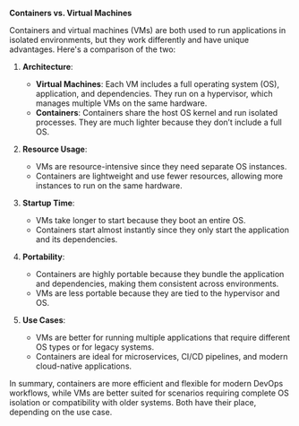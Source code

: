 **Containers vs. Virtual Machines**  

Containers and virtual machines (VMs) are both used to run applications in isolated environments, but they work differently and have unique advantages. Here's a comparison of the two:  

1. **Architecture**:  
   - **Virtual Machines**: Each VM includes a full operating system (OS), application, and dependencies. They run on a hypervisor, which manages multiple VMs on the same hardware.  
   - **Containers**: Containers share the host OS kernel and run isolated processes. They are much lighter because they don’t include a full OS.  

2. **Resource Usage**:  
   - VMs are resource-intensive since they need separate OS instances.  
   - Containers are lightweight and use fewer resources, allowing more instances to run on the same hardware.  

3. **Startup Time**:  
   - VMs take longer to start because they boot an entire OS.  
   - Containers start almost instantly since they only start the application and its dependencies.  

4. **Portability**:  
   - Containers are highly portable because they bundle the application and dependencies, making them consistent across environments.  
   - VMs are less portable because they are tied to the hypervisor and OS.  

5. **Use Cases**:  
   - VMs are better for running multiple applications that require different OS types or for legacy systems.  
   - Containers are ideal for microservices, CI/CD pipelines, and modern cloud-native applications.  

In summary, containers are more efficient and flexible for modern DevOps workflows, while VMs are better suited for scenarios requiring complete OS isolation or compatibility with older systems. Both have their place, depending on the use case.